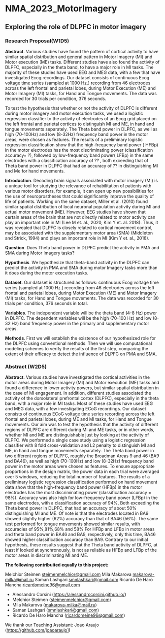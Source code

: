 # NMA_2023_MotorImagery

## Exploring the role of DLPFC in motor imagery

### Research Proposal(W1D5)
**Abstract**. Various studies have found the pattern of cortical activity to have similar spatial distribution and general pattern in Motor Imagery (MI)  and Motor execution (ME) tasks. Different studies have also found the activity of DLPFC, especially in the theta band, to have a major role in MI tasks.
The majority of these studies have used EEG and MEG data, with a few that have investigated Ecog recordings. 
Our dataset consists of continuous Ecog voltage time series (sampled at 1000 Hz.) recording from 46 electrodes across the left frontal and parietal lobes, during Motor Execution (ME) and Motor Imagery (MI) tasks, for Hand and Tongue movements. The data was recorded for 30 trials per condition, 376 seconds.

To test the hypothesis that whether or not the activity of DLPFC is different during motor imagery and motor execution tasks, we used a logistic regression classifier to the activity of electrodes of an Ecog grid placed on the left frontal and parietal cortices to distinguish MI and ME, in hand and tongue movements separately.
The Theta band power in DLPFC, as well as high (70-100Hz) and low (8-32Hz) frequency band power in the motor areas, were chosen as features.
The results of a  preliminary logistic regression classification show that the high-frequency band power ( HFBp) in the motor electrodes has the most discriminating power (classification accuracy= ?), followed by low-frequency band power( LFBp) in the same electrodes with a classification accuracy of ?? , both exceeding that of Theta band power in DLPFC that had an accuracy of ??  in distinguishing MI and Me for hand movements.

**Introduction**. Decoding brain signals associated with motor imagery (MI) is a unique tool for studying the relevance of rehabilitation of patients with various motor disorders, for example, it can open up new possibilities for the use of neuroprostheses that could significantly improve the quality of life of patients. Working on the same dataset, Miller et al. (2010) found similar spatial distribution of local neuronal population activity during MI and actual motor movement (ME). However, EEG studies have shown that certain areas of the brain that are not directly related to motor activity can play an important role in MI (Lee M et. al., 2020, Kim Y et. al. 2018). Thus, it was revealed that DLPFC is closely related to cortical movement control, may be associated with the supplementary motor area (SMA) (Middleton and Strick, 1994) and plays an important role in MI (Kim Y et. al., 2018). 

**Question**. Does Theta band power in DLPFC predict the activity in PMA and SMA during Motor Imagery tasks?

**Hypothesis**. We hypothesize that theta-band activity in the DLPFC can predict the activity in PMA and SMA during motor Imagery tasks more than it does during the motor execution tasks.

**Dataset**. Our dataset is structured as follows: continuous Ecog voltage time series (sampled at 1000 Hz.) recording from 46 electrodes across the left frontal and parietal lobes, during Motor Execution (ME) and Motor Imagery (MI) tasks, for Hand and Tongue movements. The data was recorded for 30 trials per condition, 376 seconds in total.

**Variables**. The independent variable will be the theta band (4-8 Hz) power in DLPFC. The dependent variables will be the high (70-100 Hz) and low (8-32 Hz) band frequency power in the primary and supplementary motor areas.

**Methods**.  First we will establish the existence of our hypothesized role for the DLPFC using conventional methods. Then we will use computational modeling schemes to verify the results of the first step, comparing the extent of their efficacy to detect the influence of DLPFC on PMA and SMA.

### Abstract (W2D5)
**Abstract**. Various studies have investigated the cortical activities in the motor areas during Motor Imagery (MI)  and Motor execution (ME) tasks and found  a difference in lower activity powers, but similar spatial distribution in the case of MI engagement. In addition, different studies associated the activity of the dorsolateral prefrontal cortex (DLPFC), especially in the theta band, with a major role in MI tasks. Most of these studies have used EEG and MEG data, with a few investigating ECoG recordings. 
  Our dataset consists of continuous ECoG voltage time series recording across the left frontal and parietal lobes, during ME and MI tasks, for Hand and Tongue movements. 
  Our aim was to test the hypothesis that the activity of different regions of DLPFC are different during MI and ME tasks, or in other words, whether MI and ME are distinguishable just by looking at the activity of DLPFC. We performed a single case study using a logistic regression classifier with 8 fold cross-validation and L2 penalty to distinguish MI and ME, in hand and tongue movements separately.
  The Theta band power in two different regions of DLPFC, roughly the Broadman Areas 9 and 46 (BA9 and BA46), as well as high (70-100Hz) and low (8-32Hz) frequency band power in the motor areas were chosen as features. To ensure appropriate proportions in the design matrix, the power data in each trial were averaged over 5 windows, reducing the total number of features.
  The results of a preliminary logistic regression classification performed on hand movement data show that the high-frequency band power (HFBp) in the motor electrodes has the most discriminating power (classification accuracy = 98%). Accuracy was also high for low-frequency band power (LFBp) in the same electrodes, with a classification accuracy of 94%, Both exceeding the Theta band power in DLPFC, that had an accuracy of about 50% distinguishing MI and ME. Of note is that the electrodes located in BA9 showed slightly higher (62%) accuracy than that of BA46 (56%).
  The same test performed for tongue movements showed similar results, with accuracies of 95%,81%,68% and 58% For HFBp and LFBp in motor areas and theta band power in BA46 and BA9, respectively, only this time, BA46 showed higher classification accuracy than BA9.
   Contrary to our initial hypothesis, these results suggest that the Theta band activity of DLPFC, at least if looked at synchronously, is not as reliable as HFBp and LFBp of the motor areas in discriminating MI and ME.


**The following contribuited equally to this project:**

Melchior Steimen
steimenmelchior@gmail.com
Mila Makarova
makarova-milka@mail.ru
Saman Lashgari
smnlashkari@gmail.com
Ricardo De Haro Mancha
ricardomeine96@gmail.com


  - Alessandro Corsini (https://alessandrocorsini.github.io/)
  - Melchior Steimen (steimenmelchior@gmail.com)
  - Mila Makarova (makarova-milka@mail.ru)
  - Saman Lashgari (smnlashkari@gmail.com)
  - Ricardo De Haro Mancha (ricardomeine96@gmail.com)

We thank our Teaching Assistant: Joao Araujo (https://github.com/joaoaraujo1)
